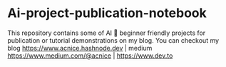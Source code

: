 # Ai-project-publication-notebook
This repository contains some of AI 🤖 beginner friendly projects for publication or tutorial demonstrations on my blog. You can checkout my blog https://www.acnice.hashnode.dev | medium https://www.medium.com/@acnice | https://www.dev.to 
